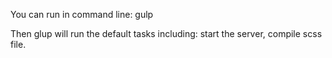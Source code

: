 
You can run in command line:
gulp

Then glup will run the default tasks including: start the server, compile scss file.